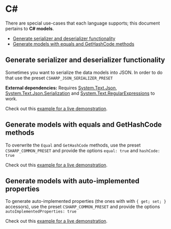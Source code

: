 # C#

There are special use-cases that each language supports; this document pertains to **C# models**.

<!-- toc is generated with GitHub Actions do not remove toc markers -->

<!-- toc -->

- [Generate serializer and deserializer functionality](#generate-serializer-and-deserializer-functionality)
- [Generate models with equals and GetHashCode methods](#generate-models-with-equals-and-gethashcode-methods)

<!-- tocstop -->

## Generate serializer and deserializer functionality

Sometimes you want to serialize the data models into JSON. In order to do that use the preset `CSHARP_JSON_SERIALIZER_PRESET`

**External dependencies:**
Requires [System.Text.Json](https://devblogs.microsoft.com/dotnet/try-the-new-system-text-json-apis/), [System.Text.Json.Serialization](https://docs.microsoft.com/en-us/dotnet/standard/serialization/system-text-json-how-to?pivots=dotnet-6-0) and [System.Text.RegularExpressions](https://docs.microsoft.com/en-us/dotnet/api/system.text.regularexpressions?view=net-6.0) to work.

Check out this [example for a live demonstration](../../examples/csharp-generate-serializer).

## Generate models with equals and GetHashCode methods

To overwrite the `Equal` and `GetHashCode` methods, use the preset `CSHARP_COMMON_PRESET` and provide the options `equal: true` and `hashCode: true`

Check out this [example for a live demonstration](../../examples/csharp-generate-equals-and-hashcode).

## Generate models with auto-implemented properties

To generate auto-implemented properties (the ones with with `{ get; set; }` accessors), use the preset `CSHARP_COMMON_PRESET` and provide the options `autoImplementedProperties: true`

Check out this [example for a live demonstration](../../examples/csharp-auto-implemented-properties).
